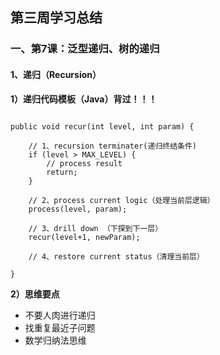 ## 第三周学习总结

### 一、第7课：泛型递归、树的递归

#### 1、递归（Recursion）

**1）递归代码模板（Java）背过！！！**

```

public void recur(int level, int param) {

	// 1、recursion terminater(递归终结条件)
	if (level > MAX_LEVEL) {
		// process result
		return;
	}
	
	// 2、process current logic（处理当前层逻辑）
	process(level, param);
	
	// 3、drill down （下探到下一层）
	recur(level+1, newParam);
	
	// 4、restore current status（清理当前层）
	
}

```

**2）思维要点**

* 不要人肉进行递归
* 找重复最近子问题
* 数学归纳法思维










